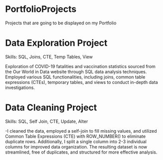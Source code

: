 # PortfolioProjects
Projects that are going to be displayed on my Portfolio

# Data Exploration Project
Skills: SQL, Joins, CTE, Temp Tables, View

Exploration of COVID-19 fatalities and vaccination statistics sourced from the Our World in Data website through SQL data analysis techniques. Employed various SQL functionalities, including joins, common table expressions (CTEs), temporary tables, and views to conduct in-depth data investigations.

# Data Cleaning Project
Skills: SQL, Self Join, CTE, Update, Alter

-I cleaned the data, employed a self-join to fill missing values, and utilized Common Table Expressions (CTE) with ROW_NUMBER() to eliminate duplicate rows. Additionally, I split a single column into 2-3 individual columns for improved data organization. The resulting dataset is now streamlined, free of duplicates, and structured for more effective analysis.
